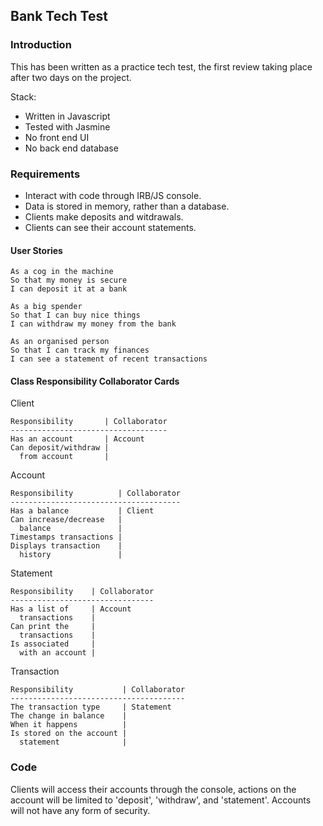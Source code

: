 ## Bank Tech Test

### Introduction

This has been written as a practice tech test, the first review taking place after two days on the project.

Stack:
* Written in Javascript
* Tested with Jasmine
* No front end UI
* No back end database

### Requirements

* Interact with code through IRB/JS console.
* Data is stored in memory, rather than a database.
* Clients make deposits and witdrawals.
* Clients can see their account statements.

#### User Stories

```
As a cog in the machine
So that my money is secure
I can deposit it at a bank
```
```
As a big spender
So that I can buy nice things
I can withdraw my money from the bank
```
```
As an organised person
So that I can track my finances
I can see a statement of recent transactions
```
#### Class Responsibility Collaborator Cards

Client

```
Responsibility       | Collaborator
-----------------------------------
Has an account       | Account
Can deposit/withdraw |
  from account       |
```

Account

```
Responsibility          | Collaborator
--------------------------------------
Has a balance           | Client
Can increase/decrease   | 
  balance               |
Timestamps transactions |
Displays transaction    |
  history               |
```

Statement

```
Responsibility    | Collaborator
--------------------------------
Has a list of     | Account
  transactions    |
Can print the     |
  transactions    |
Is associated     |
  with an account |
```

Transaction

```
Responsibility           | Collaborator
---------------------------------------
The transaction type     | Statement
The change in balance    | 
When it happens          |
Is stored on the account |
  statement              |
```


### Code

Clients will access their accounts through the console, actions on the account will be limited to 'deposit', 'withdraw', and 'statement'.
Accounts will not have any form of security.
